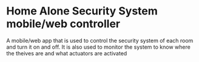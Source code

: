 # Home Alone Security System mobile/web controller

A mobile/web app that is used to control the security system of each room and turn it on and off. It is also used to monitor the system to know where the theives are and what actuators are activated
